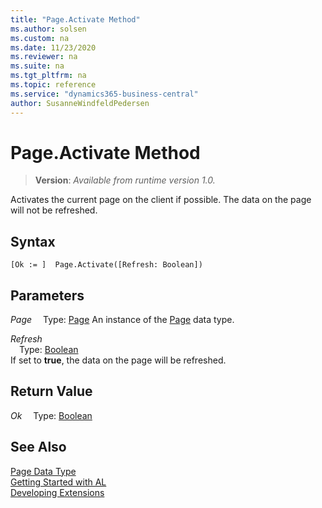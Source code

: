 ```yaml
---
title: "Page.Activate Method"
ms.author: solsen
ms.custom: na
ms.date: 11/23/2020
ms.reviewer: na
ms.suite: na
ms.tgt_pltfrm: na
ms.topic: reference
ms.service: "dynamics365-business-central"
author: SusanneWindfeldPedersen
---
```

[//]: # (START>DO_NOT_EDIT)
[//]: # (IMPORTANT:Do not edit any of the content between here and the END>DO_NOT_EDIT.)
[//]: # (Any modifications should be made in the .xml files in the ModernDev repo.)
# Page.Activate Method
> **Version**: _Available from runtime version 1.0._

Activates the current page on the client if possible. The data on the page will not be refreshed.


## Syntax
```
[Ok := ]  Page.Activate([Refresh: Boolean])
```
## Parameters
*Page*
&emsp;Type: [Page](page-data-type.md)
An instance of the [Page](page-data-type.md) data type.

*Refresh*  
&emsp;Type: [Boolean](../boolean/boolean-data-type.md)  
If set to **true**, the data on the page will be refreshed.  


## Return Value
*Ok*
&emsp;Type: [Boolean](../boolean/boolean-data-type.md)



[//]: # (IMPORTANT: END>DO_NOT_EDIT)
## See Also
[Page Data Type](page-data-type.md)  
[Getting Started with AL](../../devenv-get-started.md)  
[Developing Extensions](../../devenv-dev-overview.md)